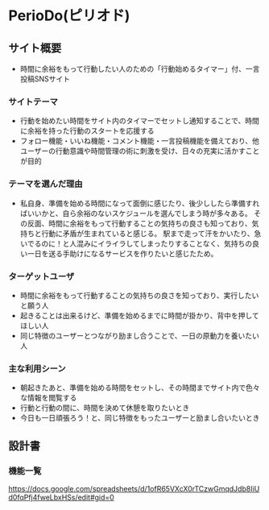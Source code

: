 # PerioDo(ピリオド)

## サイト概要
- 時間に余裕をもって行動したい人のための「行動始めるタイマー」付、一言投稿SNSサイト

### サイトテーマ
- 行動を始めたい時間をサイト内のタイマーでセットし通知することで、時間に余裕を持った行動のスタートを応援する
- フォロー機能・いいね機能・コメント機能・一言投稿機能を備えており、他ユーザーの行動意識や時間管理の術に刺激を受け、日々の充実に活かすことが目的

### テーマを選んだ理由
- 私自身、準備を始める時間になって面倒に感じたり、後少ししたら準備すればいいかと、自ら余裕のないスケジュールを選んでしまう時が多々ある。
	その反面、時間に余裕をもって行動することの気持ちの良さも知っており、気持ちと行動に矛盾が生まれていると感じる。
	駅まで走って汗をかいたり、急いでるのに！と人混みにイライラしてしまったりすることなく、気持ちの良い一日を送る手助けになるサービスを作りたいと感じたため。

### ターゲットユーザ
- 時間に余裕をもって行動することの気持ちの良さを知っており、実行したいと願う人
- 起きることは出来るけど、準備を始めるまでに時間が掛かり、背中を押してほしい人
- 同じ特徴のユーザーとつながり励まし合うことで、一日の原動力を養いたい人

### 主な利用シーン
- 朝起きたあと、準備を始める時間をセットし、その時間までサイト内で色々な情報を閲覧する
- 行動と行動の間に、時間を決めて休憩を取りたいとき
- 今日も一日頑張ろう！と、同じ特徴をもったユーザーと励まし合いたいとき

## 設計書


### 機能一覧
<https://docs.google.com/spreadsheets/d/1ofR65VXcX0rTCzwGmqdJdb8IiUd0fqPfj4fweLbxHSs/edit#gid=0>